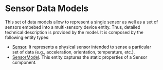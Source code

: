 # Sensor Data Models

This set of data models allow to represent a single sensor as well as a set of sensors embebed into a multi-sensory device entity. Thus, detailed technical description is provided by the model. It is composed by the following entity types:

+ [Sensor](../Sensor/doc/spec.md). It represents a physical sensor intended to sense a particular set of data (e.g., acceleration, orientation, temperature, etc.).
+ [SensorModel](../SensorModel/doc/spec.md). This entity captures the static properties of a Sensor component. 

